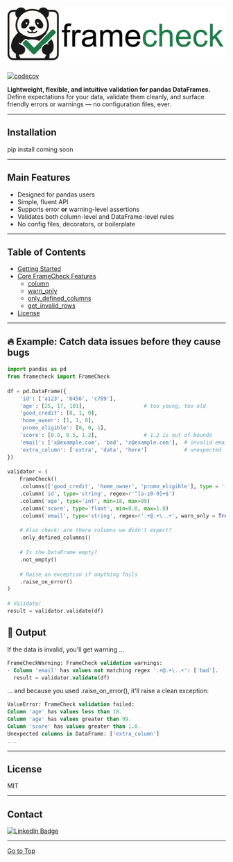 # <img src="images/logo.png" alt="Project Logo" width="512" height="125">

[![codecov](https://codecov.io/gh/OlivierNDO/framecheck/branch/main/graph/badge.svg)](https://codecov.io/gh/OlivierNDO/framecheck)


**Lightweight, flexible, and intuitive validation for pandas DataFrames.**  
Define expectations for your data, validate them cleanly, and surface friendly errors or warnings — no configuration files, ever.

---

## Installation

pip install coming soon

---

## Main Features

- Designed for pandas users  
- Simple, fluent API  
- Supports error **or** warning-level assertions  
- Validates both column-level and DataFrame-level rules  
- No config files, decorators, or boilerplate  


---

## Table of Contents

- [Getting Started](#getting-started)
- [Core FrameCheck Features](#core-framecheck-features)
    - [column](#column)
    - [warn_only](#warn_only)
    - [only_defined_columns](#only_defined_columns)
    - [get_invalid_rows](#get_invalid_rows)
- [License](#license)


---

## 🔥 Example: Catch data issues before they cause bugs

```python
import pandas as pd
from framecheck import FrameCheck

df = pd.DataFrame({
    'id': ['a123', 'b456', 'c789'],
    'age': [25, 17, 101],                   # too young, too old
    'good_credit': [0, 1, 0],
    'home_owner': [1, 1, 0],
    'promo_eligible': [0, 0, 1],
    'score': [0.9, 0.5, 1.2],               # 1.2 is out of bounds
    'email': ['x@example.com', 'bad', 'z@example.com'],  # invalid email
    'extra_column': ['extra', 'data', 'here']            # unexpected
})

validator = (
    FrameCheck()
    .columns(['good_credit', 'home_owner', 'promo_eligible'], type = 'int', in_set = [0, 1])
    .column('id', type='string', regex=r'^[a-z0-9]+$')
    .column('age', type='int', min=18, max=99)
    .column('score', type='float', min=0.0, max=1.0)
    .column('email', type='string', regex=r'.+@.+\..+', warn_only = True)

    # Also check: are there columns we didn't expect?
    .only_defined_columns()

    # Is the DataFrame empty?
    .not_empty()

    # Raise an exception if anything fails
    .raise_on_error()
)

# Validate!
result = validator.validate(df)
```

## 🧾 Output
If the data is invalid, you'll get warning ...
```sql
FrameCheckWarning: FrameCheck validation warnings:
- Column 'email' has values not matching regex '.+@.+\..+': ['bad'].
  result = validator.validate(df)
```

... and because you used .raise_on_error(), it'll raise a clean exception:
```sql
ValueError: FrameCheck validation failed:
Column 'age' has values less than 18.
Column 'age' has values greater than 99.
Column 'score' has values greater than 1.0.
Unexpected columns in DataFrame: ['extra_column']
...
```

---

## License
MIT

---

## Contact
[![LinkedIn Badge](https://img.shields.io/badge/LinkedIn-0077B5?style=for-the-badge&logo=linkedin&logoColor=white)](https://www.linkedin.com/in/oliviernicholas/)

<hr>

[Go to Top](#main-features)